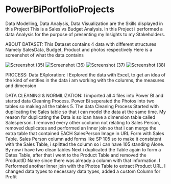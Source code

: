 # PowerBiPortfolioProjects
Data Modelling, Data Analysis, Data Visualization are the Skills displayed in this Project
This is a Sales vs Budget Analysis.
 In this Project i performed a data Analysis for the purpose of presenting my Insights to my Stakeholders.
 
 
 ABOUT DATASET:
 This Dataset contains 4 data with different structures Namely SalesData, Budget, Product and photos respectively
Here is a screenshot of what the data contains
 
 
 
![Screenshot (35)](https://user-images.githubusercontent.com/41531796/197608535-7e2f68c8-ed5c-412f-bb51-8261586fbfd3.png)
![Screenshot (36)](https://user-images.githubusercontent.com/41531796/197608937-74670d3b-bd14-4a3d-9c3d-beec94fe6760.png)
![Screenshot (37)](https://user-images.githubusercontent.com/41531796/197609061-feea297c-9ffd-4a73-8d0e-53c70cf9f958.png)
![Screenshot (38)](https://user-images.githubusercontent.com/41531796/197609138-19f511af-a5eb-4bc6-9b62-172d275fdb46.png)

PROCESS:
Data EXploration: I Explored the data with Excel, to get an idea of the kind of entities in the data i am working with the columns, the measures and dimension

DATA CLEANING & NORMILIZATION: I imported all 4 files into Power BI and started data Cleaning Process. Power Bi seperated the Photos into two tables so making all the tables 5.
The data Cleaning Process Started with duplicating the Sales table so that i can model the data at the same time. My reason for duplicating the Data is so ican  have a dimension table called Salesperson. I removed every other ccolumn not relating to Sales Person, removed duplicates and performed an Inner join so that i can merge the extra table that contained EACH SalesPerson Image in URL Form with Sales Table. Sales Person column add forms like SP 105 so to make it consistent with the Sales Table, i splitted the column so i can have 105 standing Alone.
  By now i have two clean tables
  Next i duplicated the Table again to form a  Dates Table, after that i went to the Product Table and removed the ProductID Name since  there was already a column with that information. I Performed another Inner join with the Photos Table to extract Product URL. I changed data types to necessary data types, added a custom Column for Profit 


